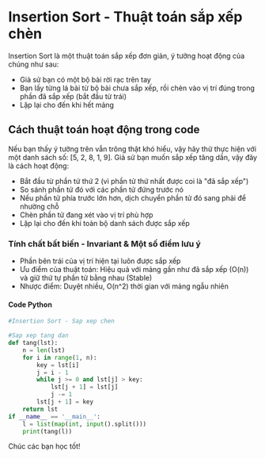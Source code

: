 # Insertion Sort - Thuật toán sắp xếp chèn
Insertion Sort là một thuật toán sắp xếp đơn giản, ý tưởng hoạt động của chúng như sau:
- Giả sử bạn có một bộ bài rời rạc trên tay
- Bạn lấy từng lá bài từ bộ bài chưa sắp xếp, rồi chèn vào vị trí đúng trong phần đã sắp xếp (bắt đầu từ trái)
- Lặp lại cho đến khi hết mảng

## Cách thuật toán hoạt động trong code
Nếu bạn thấy ý tưởng trên vẫn trông thật khó hiểu, vậy hãy thử thực hiện với một danh sách số: [5, 2, 8, 1, 9]. Giả sử bạn muốn sắp xếp tăng dần, vậy đây là cách hoạt động:
- Bắt đầu từ phần tử thứ 2 (vì phần tử thứ nhất được coi là "đã sắp xếp")
- So sánh phần tử đó với các phần tử đứng trước nó
- Nếu phần tử phía trước lớn hơn, dịch chuyển phần tử đó sang phải để nhường chỗ
- Chèn phần tử đang xét vào vị trí phù hợp
- Lặp lại cho đến khi toàn bộ danh sách được sắp xếp

### Tính chất bất biến - Invariant & Một số điểm lưu ý
- Phần bên trái của vị trí hiện tại luôn được sắp xếp
- Ưu điểm của thuật toán: Hiệu quả với mảng gần như đã sắp xếp (O(n)) và giữ thứ tự phần tử bằng nhau (Stable)
- Nhược điểm: Duyệt nhiều, O(n^2) thời gian với mảng ngẫu nhiên

#### Code Python
```python
#Insertion Sort - Sap xep chen

#Sap xep tang dan
def tang(lst):
    n = len(lst)
    for i in range(1, n):
        key = lst[i]
        j = i - 1
        while j >= 0 and lst[j] > key:
            lst[j + 1] = lst[j]
            j -= 1
        lst[j + 1] = key
    return lst
if __name__ == '__main__':
    l = list(map(int, input().split()))
    print(tang(l))
```
Chúc các bạn học tốt!
